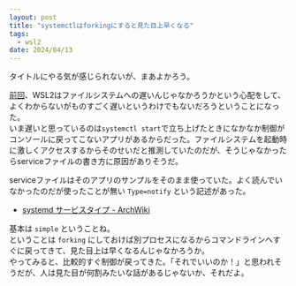```yaml
---
layout: post
title: "systemctlはforkingにすると見た目上早くなる"
tags:
  - wsl2
date: 2024/04/13
---
```


タイトルにやる気が感じられないが、まあよかろう。  
  
[前回](20240407-wsl.md)、WSL2はファイルシステムへの遅いんじゃなかろうかという心配をして、よくわからないがものすごく遅いというわけでもないだろうということになった。  
いま遅いと思っているのは`systemctl start`で立ち上げたときになかなか制御がコンソールに戻ってこないアプリがあるからだった。ファイルシステムを起動時に激しくアクセスするからそのせいだと推測していたのだが、そうじゃなかったらserviceファイルの書き方に原因がありそうだ。  
  
serviceファイルはそのアプリのサンプルをそのまま使っていた。よく読んでいなかったのだが使ったことが無い `Type=notify` という記述があった。  

* [systemd サービスタイプ - ArchWiki](https://wiki.archlinux.jp/index.php/Systemd#.E3.82.B5.E3.83.BC.E3.83.93.E3.82.B9.E3.82.BF.E3.82.A4.E3.83.97)

基本は `simple` ということね。  
ということは `forking` にしておけば別プロセスになるからコマンドラインへすぐに戻ってきて、見た目上は早くなるんじゃなかろうか。  
やってみると、比較的すぐ制御が戻ってきた。「それでいいのか！」と思われそうだが、人は見た目が何割みたいな話があるじゃないか、それだよ。
